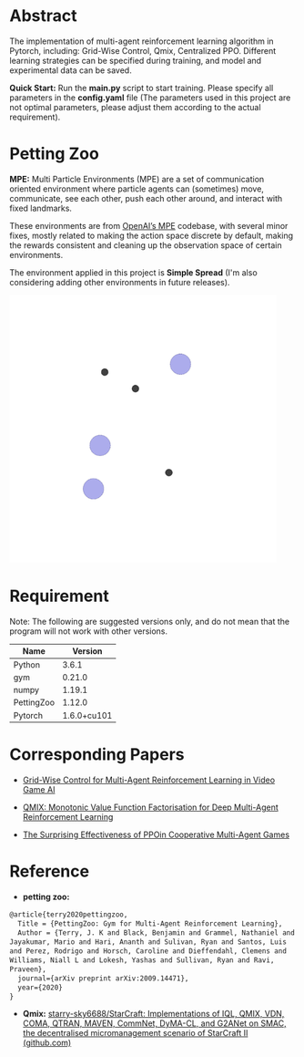 

# Abstract

The implementation of multi-agent reinforcement learning algorithm in Pytorch, including: Grid-Wise Control, Qmix, Centralized PPO. Different learning strategies can be specified during training, and model and experimental data can be saved.

**Quick Start:** Run the **main.py** script to start training. Please specify all parameters in the **config.yaml** file (The parameters used in this project are not optimal parameters, please adjust them according to the actual requirement).

# Petting Zoo

**MPE:** Multi Particle Environments (MPE) are a set of communication oriented environment where particle agents can (sometimes) move, communicate, see each other, push each other around, and interact with fixed landmarks.

These environments are from [OpenAI’s MPE](https://github.com/openai/multiagent-particle-envs) codebase, with several minor fixes, mostly related to making the action space discrete by default, making the rewards consistent and cleaning up the observation space of certain environments.

The environment applied in this project is **Simple Spread** (I'm also considering adding other environments in future releases).

<img src="README.assets/mpe_simple_spread.gif" alt="Env image" style="zoom:67%;" />



# Requirement

Note: The following are suggested versions only, and do not mean that the program will not work with other versions.

| Name       | Version     |
| ---------- | ----------- |
| Python     | 3.6.1       |
| gym        | 0.21.0      |
| numpy      | 1.19.1      |
| PettingZoo | 1.12.0      |
| Pytorch    | 1.6.0+cu101 |



# Corresponding Papers

- [Grid-Wise Control for Multi-Agent Reinforcement Learning in Video Game AI]([proceedings.mlr.press/v97/han19a/han19a.pdf](http://proceedings.mlr.press/v97/han19a/han19a.pdf))
- [QMIX: Monotonic Value Function Factorisation for Deep Multi-Agent Reinforcement Learning](https://arxiv.org/abs/1803.11485)

- [The Surprising Effectiveness of PPOin Cooperative Multi-Agent Games](https://arxiv.org/abs/2103.01955)



# Reference

- **petting zoo:**

```
@article{terry2020pettingzoo,
  Title = {PettingZoo: Gym for Multi-Agent Reinforcement Learning},
  Author = {Terry, J. K and Black, Benjamin and Grammel, Nathaniel and Jayakumar, Mario and Hari, Ananth and Sulivan, Ryan and Santos, Luis and Perez, Rodrigo and Horsch, Caroline and Dieffendahl, Clemens and Williams, Niall L and Lokesh, Yashas and Sullivan, Ryan and Ravi, Praveen},
  journal={arXiv preprint arXiv:2009.14471},
  year={2020}
}
```

- **Qmix:**  [starry-sky6688/StarCraft: Implementations of IQL, QMIX, VDN, COMA, QTRAN, MAVEN, CommNet, DyMA-CL, and G2ANet on SMAC, the decentralised micromanagement scenario of StarCraft II (github.com)](https://github.com/starry-sky6688/StarCraft)
